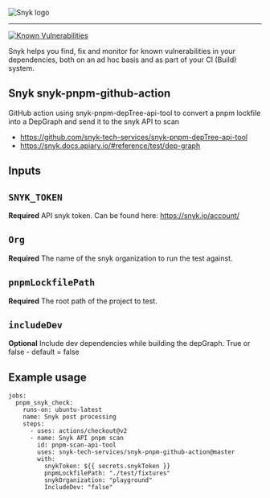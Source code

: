 ![Snyk logo](https://snyk.io/style/asset/logo/snyk-print.svg)

***

[![Known Vulnerabilities](https://snyk.io/test/github/snyk-tech-services/snyk-pnpm-github-action/badge.svg)](https://snyk.io/test/github/snyk-tech-services/snyk-pnpm-github-action)

Snyk helps you find, fix and monitor for known vulnerabilities in your dependencies, both on an ad hoc basis and as part of your CI (Build) system.

## Snyk snyk-pnpm-github-action
GitHub action using snyk-pnpm-depTree-api-tool to convert a pnpm lockfile into a DepGraph and send it to the snyk API to scan
  - https://github.com/snyk-tech-services/snyk-pnpm-depTree-api-tool
  - https://snyk.docs.apiary.io/#reference/test/dep-graph



## Inputs

## `SNYK_TOKEN`
**Required** API snyk token. Can be found here: https://snyk.io/account/

## `Org`
**Required** The name of the snyk organization to run the test against.

## `pnpmLockfilePath`
**Required** The root path of the project to test.

## `includeDev`
**Optional** Include dev dependencies while building the depGraph. True or false - default = false

## Example usage
```
jobs:
  pnpm_snyk_check:
    runs-on: ubuntu-latest
    name: Snyk post processing
    steps:
      - uses: actions/checkout@v2
      - name: Snyk API pnpm scan
        id: pnpm-scan-api-tool
        uses: snyk-tech-services/snyk-pnpm-github-action@master
        with:
          snykToken: ${{ secrets.snykToken }}
          pnpmLockfilePath: "./test/fixtures"
          snykOrganization: "playground"
          IncludeDev: "false"
```
